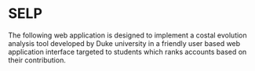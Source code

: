 SELP
====
The following web application is designed 
to implement a costal evolution analysis
tool developed by Duke university in a friendly
user based web application interface targeted 
to students which ranks accounts based on
their contribution.
